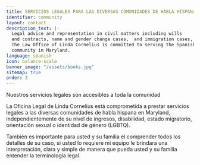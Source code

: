 ```yaml
---
title: SERVICIOS LEGALES PARA LAS DIVERSAS COMUNIDADES DE HABLA HISPANA
identifier: community
layout: contact
description_text: |-
  Legal advice and representation in civil matters including wills
  and contracts, name and gender change cases,  and immigration cases, including asylum.
  The Law Office of Linda Cornelius is committed to serving the Spanish speaking LGBTQ
  community in Maryland.
language: spanish
icon: balance-scale
banner_image: "/assets/books.jpg"
sitemap: true
order: 3
---
```


Nuestros servicios legales son accesibles a toda la comunidad

La Oficina Legal de Linda Cornelius est&aacute; comprometida a prestar servicios legales a las diversas comunidades de habla hispana en Maryland, independientemente de su nivel de ingresos, disabilidad, estado migratorio, orientaci&oacute;n sexual o identidad de g&eacute;nero (LGBTQ).

Tambi&eacute;n es importante para usted y su familia el comprender todos los detalles de su caso, si usted lo requiere mi equipo le brindara una interpretaci&oacute;n, clara y simple de manera que pueda usted y su familia entender la terminolog&iacute;a legal.